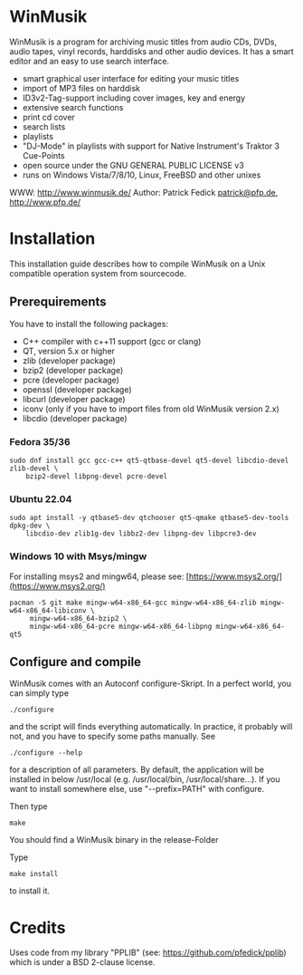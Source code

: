 WinMusik
========

WinMusik is a program for archiving music titles from audio CDs, DVDs,
audio tapes, vinyl records, harddisks and other audio devices. It has a
smart editor and an easy to use search interface.

  - smart graphical user interface for editing your music titles
  - import of MP3 files on harddisk
  - ID3v2-Tag-support including cover images, key and energy
  - extensive search functions
  - print cd cover
  - search lists
  - playlists
  - "DJ-Mode" in playlists with support for Native Instrument's Traktor 3
    Cue-Points
  - open source under the GNU GENERAL PUBLIC LICENSE v3
  - runs on Windows Vista/7/8/10, Linux, FreeBSD and other
    unixes

WWW: http://www.winmusik.de/
Author: Patrick Fedick <patrick@pfp.de>, http://www.pfp.de/


Installation
============

This installation guide describes how to compile WinMusik on a Unix
compatible operation system from sourcecode.


Prerequirements
---------------

You have to install the following packages:
  - C++ compiler with c++11 support (gcc or clang)
  - QT, version 5.x or higher
  - zlib (developer package)
  - bzip2 (developer package)
  - pcre (developer package)
  - openssl (developer package)
  - libcurl (developer package)
  - iconv (only if you have to import files from old WinMusik version 2.x)
  - libcdio (developer package)

### Fedora 35/36

    sudo dnf install gcc gcc-c++ qt5-qtbase-devel qt5-devel libcdio-devel zlib-devel \
        bzip2-devel libpng-devel pcre-devel


### Ubuntu 22.04

    sudo apt install -y qtbase5-dev qtchooser qt5-qmake qtbase5-dev-tools dpkg-dev \
        libcdio-dev zlib1g-dev libbz2-dev libpng-dev libpcre3-dev

### Windows 10 with Msys/mingw

For installing msys2 and mingw64, please see: [https://www.msys2.org/](https://www.msys2.org/)

    pacman -S git make mingw-w64-x86_64-gcc mingw-w64-x86_64-zlib mingw-w64-x86_64-libiconv \
         mingw-w64-x86_64-bzip2 \
         mingw-w64-x86_64-pcre mingw-w64-x86_64-libpng mingw-w64-x86_64-qt5

Configure and compile
---------------------

WinMusik comes with an Autoconf configure-Skript. In a perfect world, you
can simply type

	./configure

and the script will finds everything automatically. In practice, it probably
will not, and you have to specify some paths manually. See

	./configure --help

for a description of all parameters. By default, the application will be
installed in below /usr/local (e.g. /usr/local/bin, /usr/local/share...).
If you want to install somewhere else, use "--prefix=PATH" with configure.


Then type

	make

You should find a WinMusik binary in the release-Folder


Type

	make install

to install it.

Credits
=======
Uses code from my library "PPLIB" (see: https://github.com/pfedick/pplib)
which is under a BSD 2-clause license.
